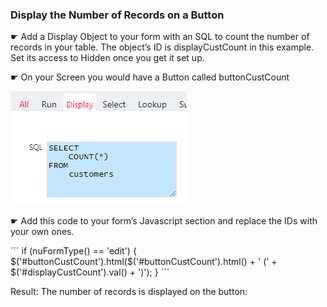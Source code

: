### Display the Number of Records on a Button

☛  Add a Display Object to your form with an SQL to count the number of records in your table. The object’s ID is displayCustCount in this example. Set its access to Hidden once you get it set up.

☛  On your Screen​ you would have a Button​ called buttonCustCount

<p align="left">
  <img src="screenshots/display_object_count.png" width="282">
</p>

☛  Add this code to your form’s Javascript section and replace the IDs with your own ones.

´´´
if (nuFormType() == 'edit') {
    $('#buttonCustCount').html($('#buttonCustCount').html() + ' (' + $('#displayCustCount').val() + ')');
}
´´´

Result: The number of records is displayed on the button:
